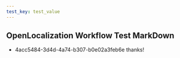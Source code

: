 ```yaml
---
test_key: test_value
---
```

## OpenLocalization Workflow Test MarkDown
* 4acc5484-3d4d-4a74-b307-b0e02a3feb6e 
thanks!